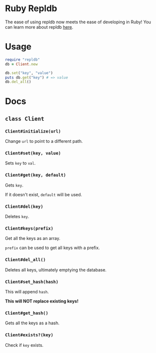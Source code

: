 # Ruby Repldb
The ease of using repldb now meets the ease of developing in Ruby!
You can learn more about repldb [here](https://docs.replit.com/misc/database).

# Usage
```rb
require "repldb"
db = Client.new

db.set("key", "value")
puts db.get("key") # => value
db.del_all()
```

# Docs
## `class Client`
### `Client#initialize(url)`
Change `url` to point to a different path.

### `Client#set(key, value)`
Sets `key` to `val`.

### `Client#get(key, default)`
Gets `key`.

If it doesn't exist, `default` will be used.

### `Client#del(key)`
Deletes `key`.

### `Client#keys(prefix)`
Get all the keys as an array.

`prefix` can be used to get all keys with a prefix.

### `Client#del_all()`
Deletes all keys, ultimately emptying the database.

### `Client#set_hash(hash)`
This will append `hash`.

**This will NOT replace existing keys!**

### `Client#get_hash()`
Gets all the keys as a hash.

### `Client#exists?(key)`
Check if `key` exists.